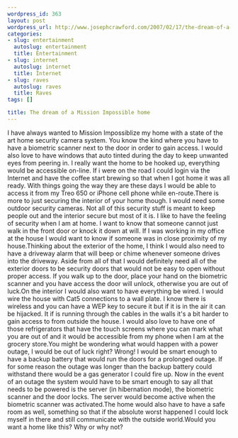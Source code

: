 ```yaml
--- 
wordpress_id: 363
layout: post
wordpress_url: http://www.josephcrawford.com/2007/02/17/the-dream-of-a-mission-impossible-home/
categories: 
- slug: entertainment
  autoslug: entertainment
  title: Entertainment
- slug: internet
  autoslug: internet
  title: Internet
- slug: raves
  autoslug: raves
  title: Raves
tags: []

title: The dream of a Mission Impossible home
---
```

I have always wanted to Mission Impossiblize my home with a state of the art home security camera system.  You know the kind where you have to have a biometric scanner next to the door in order to gain access.  I would also love to have windows that auto tinted during the day to keep unwanted eyes from peering in.  I really want the home to be hooked up, everything would be accessible on-line.  If i were on the road I could login via the Internet and have the coffee start brewing so that when I got home it was all ready.  With things going the way they are these days I would be able to access it from my Treo 650 or iPhone cell phone while en-route.There is more to just securing the interior of your home though.  I would need some outdoor security cameras.  Not all of this security stuff is meant to keep people out and the interior secure but most of it is.  I like to have the feeling of security when I am at home.  I want to know that someone cannot just walk in the front door or knock it down at will.  If I was working in my office at the house I would want to know if someone was in close proximity of my house.Thinking about the exterior of the home, I think I would also need to have a driveway alarm that will beep or chime whenever someone drives into the driveway. Aside from all of that I would definitely need all of the exterior doors to be security doors that would not be easy to open without proper access.  If you walk up to the door, place your hand on the biometric scanner and you have access the door will unlock, otherwise you are out of luck.<!--more-->On the interior I would also want to have everything be wired. I would wire the house with Cat5 connections to a wall plate. I know there is wireless and you can have a WEP key to secure it but if it is in the air it can be hijacked. It if is running through the cables in the walls it's a bit harder to gain access to from outside the house. I would also love to have one of those refrigerators that have the touch screens where you can mark what you are out of and it would be accessible from my phone when I am at the grocery store.You might be wondering what would happen with a power outage, I would be out of luck right?  Wrong!  I would be smart enough to have a backup battery that would run the doors for a prolonged outage.  If for some reason the outage was longer than the backup battery could withstand there would be a gas generator I could fire up.  Now in the event of an outage the system would have to be smart enough to say all that needs to be powered is the server (in hibernation mode), the biometric scanner and the door locks.  The server would become active when the biometric scanner was activated.The home would also have to have a safe room as well, something so that if the absolute worst happened I could lock myself in there and still communicate with the outside world.Would you want a home like this?  Why or why not?
